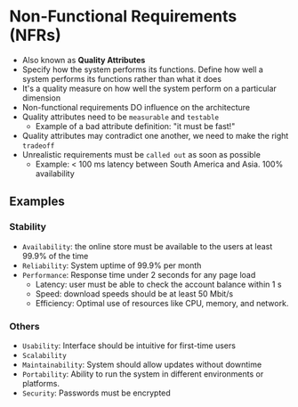 # Non-Functional Requirements (NFRs)

- Also known as **Quality Attributes**
- Specify how the system performs its functions. Define how well a system performs its functions rather than what it does
- It's a quality measure on how well the system perform on a particular dimension
- Non-functional requirements DO influence on the architecture
- Quality attributes need to be `measurable` and `testable`
  - Example of a bad attribute definition: "it must be fast!"
- Quality attributes may contradict one another, we need to make the right `tradeoff`
- Unrealistic requirements must be `called out` as soon as possible
  - Example: < 100 ms latency between South America and Asia. 100% availability

## Examples

### Stability

- `Availability`: the online store must be available to the users at least 99.9% of the time
- `Reliability`: System uptime of 99.9% per month
- `Performance`: Response time under 2 seconds for any page load
  - Latency: user must be able to check the account balance within 1 s
  - Speed: download speeds should be at least 50 Mbit/s
  - Efficiency: Optimal use of resources like CPU, memory, and network.

### Others

- `Usability`: Interface should be intuitive for first-time users
- `Scalability`
- `Maintainability`: System should allow updates without downtime
- `Portability`: Ability to run the system in different environments or platforms.
- `Security`: Passwords must be encrypted
